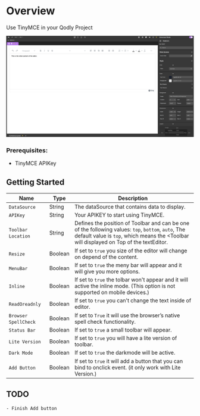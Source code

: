 # Overview

Use TinyMCE in your Qodly Project

![image info](public/TinyMCE.png)

### Prerequisites:

- TinyMCE APIKey

## Getting Started

|Name	|Type	|Description	|
|---	|---	|---	|
|`DataSource`	|String	|The dataSource that contains data to display.	|
|`APIKey`	|String	|Your APIKEY to start using TinyMCE.	|
|`Toolbar Location`	|String	|Defines the position of Toolbar and can be one of the following values: `top`, `bottom`, `auto`, The default value is `top`, which means the <Toolbar will displayed on Top of the textEditor.	|
|`Resize`	|Boolean	|If set to `true` you size of the editor will change on depend of the content.	|
|`MenuBar`	|Boolean	|If set to `true` the meny bar will appear and it will give you more options.	|
|`Inline`	|Boolean	|If set to `true` the tolbar won't appear and it will active the inline mode. (This option is not supported on mobile devices.)	|
|`ReadOreadnly`	|Boolean	|If set to `true` you can't change the text inside of editor.	|
|`Browser SpellCheck`	|Boolean	|If set to `True` it will use the browser’s native spell check functionality.	|
|`Status Bar`	|Boolean	|If set to `true` a small toolbar will appear.	|
|`Lite Version`	|Boolean	|If set to `true` you will have a lite version of toolbar. 	|
|`Dark Mode`	|Boolean	|If set to `true` the darkmode will be active.	|
|`Add Button`	|Boolean	|If set to `true` it will add a button that you can bind to onclick event. (it only work with Lite Version.)	|


## TODO

    - Finish Add button
